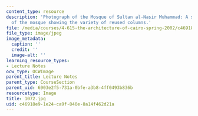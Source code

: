 ```yaml
---
content_type: resource
description: 'Photograph of the Mosque of Sultan al-Nasir Muhammad: A side portico
  of the mosque showing the variety of reused columns.'
file: /media/courses/4-615-the-architecture-of-cairo-spring-2002/c46918e91e24ca9f840e8a14f462d21a_1072.jpg
file_type: image/jpeg
image_metadata:
  caption: ''
  credit: ''
  image-alt: ''
learning_resource_types:
- Lecture Notes
ocw_type: OCWImage
parent_title: Lecture Notes
parent_type: CourseSection
parent_uid: 6903e2f5-731a-0bfe-a3b8-4ff0493b836b
resourcetype: Image
title: 1072.jpg
uid: c46918e9-1e24-ca9f-840e-8a14f462d21a
---
```

